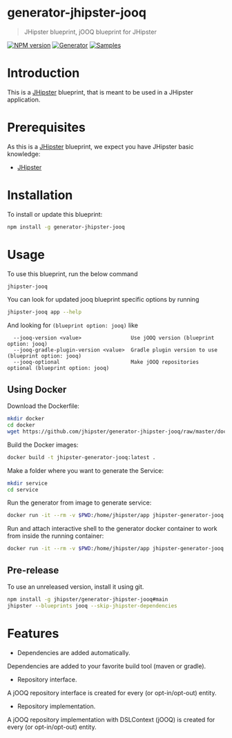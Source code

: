 # generator-jhipster-jooq

> JHipster blueprint, jOOQ blueprint for JHipster

[![NPM version][npm-image]][npm-url]
[![Generator][github-generator-image]][github-generator-url]
[![Samples][github-samples-image]][github-samples-url]

# Introduction

This is a [JHipster](https://www.jhipster.tech/) blueprint, that is meant to be used in a JHipster application.

# Prerequisites

As this is a [JHipster](https://www.jhipster.tech/) blueprint, we expect you have JHipster basic knowledge:

- [JHipster](https://www.jhipster.tech/)

# Installation

To install or update this blueprint:

```bash
npm install -g generator-jhipster-jooq
```

# Usage

To use this blueprint, run the below command

```bash
jhipster-jooq
```

You can look for updated jooq blueprint specific options by running

```bash
jhipster-jooq app --help
```

And looking for `(blueprint option: jooq)` like

```
  --jooq-version <value>                Use jOOQ version (blueprint option: jooq)
  --jooq-gradle-plugin-version <value>  Gradle plugin version to use (blueprint option: jooq)
  --jooq-optional                       Make jOOQ repositories optional (blueprint option: jooq)
```

## Using Docker

Download the Dockerfile:

```bash
mkdir docker
cd docker
wget https://github.com/jhipster/generator-jhipster-jooq/raw/master/docker/Dockerfile
```

Build the Docker images:

```bash
docker build -t jhipster-generator-jooq:latest .
```

Make a folder where you want to generate the Service:

```bash
mkdir service
cd service
```

Run the generator from image to generate service:

```bash
docker run -it --rm -v $PWD:/home/jhipster/app jhipster-generator-jooq
```

Run and attach interactive shell to the generator docker container to work from inside the running container:

```bash
docker run -it --rm -v $PWD:/home/jhipster/app jhipster-generator-jooq /bin/bash
```

## Pre-release

To use an unreleased version, install it using git.

```bash
npm install -g jhipster/generator-jhipster-jooq#main
jhipster --blueprints jooq --skip-jhipster-dependencies
```

# Features

- Dependencies are added automatically.

Dependencies are added to your favorite build tool (maven or gradle).

- Repository interface.

A jOOQ repository interface is created for every (or opt-in/opt-out) entity.

- Repository implementation.

A jOOQ repository implementation with DSLContext (jOOQ) is created for every (or opt-in/opt-out) entity.

[npm-image]: https://img.shields.io/npm/v/generator-jhipster-jooq.svg
[npm-url]: https://npmjs.org/package/generator-jhipster-jooq
[github-generator-image]: https://github.com/jhipster/generator-jhipster-jooq/actions/workflows/generator.yml/badge.svg
[github-generator-url]: https://github.com/jhipster/generator-jhipster-jooq/actions/workflows/generator.yml
[github-samples-image]: https://github.com/jhipster/generator-jhipster-jooq/actions/workflows/samples.yml/badge.svg
[github-samples-url]: https://github.com/jhipster/generator-jhipster-jooq/actions/workflows/samples.yml
